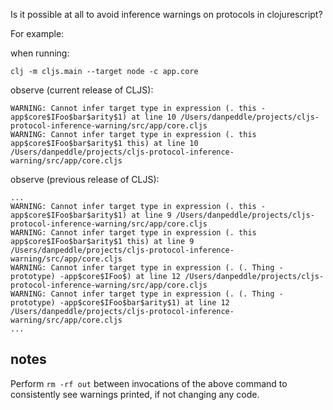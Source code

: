 
Is it possible at all to avoid inference warnings on protocols in clojurescript?

For example:

when running:

```
clj -m cljs.main --target node -c app.core
```

observe (current release of CLJS):
```
WARNING: Cannot infer target type in expression (. this -app$core$IFoo$bar$arity$1) at line 10 /Users/danpeddle/projects/cljs-protocol-inference-warning/src/app/core.cljs
WARNING: Cannot infer target type in expression (. this app$core$IFoo$bar$arity$1 this) at line 10 /Users/danpeddle/projects/cljs-protocol-inference-warning/src/app/core.cljs
```

observe (previous release of CLJS):

```
...
WARNING: Cannot infer target type in expression (. this -app$core$IFoo$bar$arity$1) at line 9 /Users/danpeddle/projects/cljs-protocol-inference-warning/src/app/core.cljs
WARNING: Cannot infer target type in expression (. this app$core$IFoo$bar$arity$1 this) at line 9 /Users/danpeddle/projects/cljs-protocol-inference-warning/src/app/core.cljs
WARNING: Cannot infer target type in expression (. (. Thing -prototype) -app$core$IFoo$) at line 12 /Users/danpeddle/projects/cljs-protocol-inference-warning/src/app/core.cljs
WARNING: Cannot infer target type in expression (. (. Thing -prototype) -app$core$IFoo$bar$arity$1) at line 12 /Users/danpeddle/projects/cljs-protocol-inference-warning/src/app/core.cljs
...
```

## notes

Perform `rm -rf out` between invocations of the above command to consistently see warnings printed, if not changing any code.
